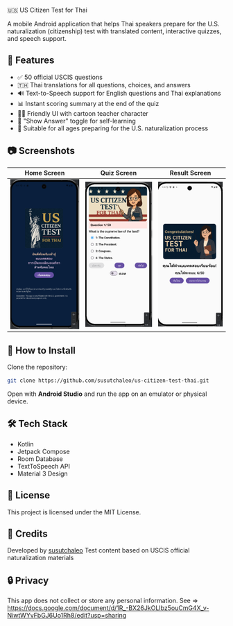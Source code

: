 🇺🇸 US Citizen Test for Thai

A mobile Android application that helps Thai speakers prepare for the U.S. naturalization (citizenship) test with translated content, interactive quizzes, and speech support.

## 📱 Features

- ✅ 50 official USCIS questions
- 🇹🇭 Thai translations for all questions, choices, and answers
- 🔊 Text-to-Speech support for English questions and Thai explanations
- 📊 Instant scoring summary at the end of the quiz
- 👩‍🏫 Friendly UI with cartoon teacher character
- 🧠 "Show Answer" toggle for self-learning
- 🧩 Suitable for all ages preparing for the U.S. naturalization process

## 📷 Screenshots

| Home Screen | Quiz Screen | Result Screen |
|-------------|-------------|----------------|
| ![Home](screenshots/Home.png) | ![Quiz](screenshots/Quiz.png) | ![Result](screenshots/Result.png) |

## 🚀 How to Install

Clone the repository:

```bash
git clone https://github.com/susutchaleo/us-citizen-test-thai.git
````

Open with **Android Studio** and run the app on an emulator or physical device.

## 🛠 Tech Stack

* Kotlin
* Jetpack Compose
* Room Database
* TextToSpeech API
* Material 3 Design

## 📜 License

This project is licensed under the MIT License.

## 🙏 Credits

Developed by [susutchaleo](https://github.com/susutchaleo)
Test content based on USCIS official naturalization materials

## 🔒 Privacy

This app does not collect or store any personal information.
See => https://docs.google.com/document/d/1R_-BX26JkOLIbz5ouCmG4X_v-NiwtWYvFbGJ6Uo1Rh8/edit?usp=sharing
